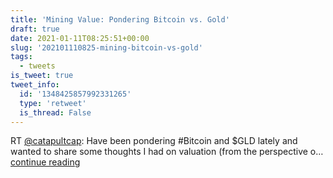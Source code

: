 ```yaml
---
title: 'Mining Value: Pondering Bitcoin vs. Gold'
draft: true
date: 2021-01-11T08:25:51+00:00
slug: '202101110825-mining-bitcoin-vs-gold'
tags:
  - tweets
is_tweet: true
tweet_info:
  id: '1348425857992331265'
  type: 'retweet'
  is_thread: False
---
```




RT [@catapultcap](https://x.com/catapultcap): Have been pondering #Bitcoin  and $GLD lately and wanted to share some thoughts I had on valuation (from the perspective o… [continue reading](https://x.com/sytelus/status/1348425857992331265)
